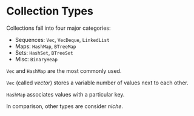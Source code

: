 # Collection Types

Collections fall into four major categories:

- Sequences: `Vec`, `VecDeque`, `LinkedList`
- Maps: `HashMap`, `BTreeMap`
- Sets: `HashSet`, `BTreeSet`
- Misc: `BinaryHeap`

`Vec` and `HashMap` are the most commonly used.

`Vec` (called _vector_) stores a variable number of values next to each other.

`HashMap` associates values with a particular key.

In comparison, other types are consider _niche_.
